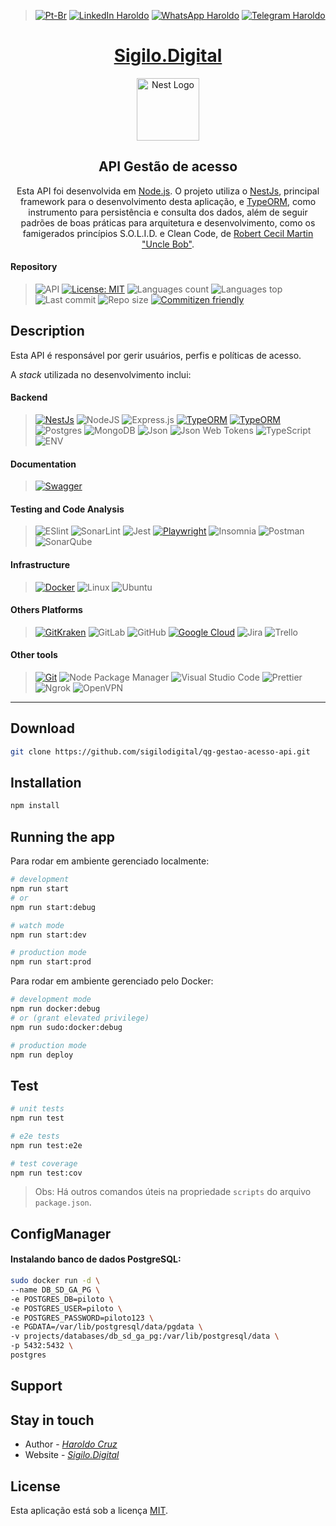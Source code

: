 
>[![Pt-Br](https://img.shields.io/badge/PT-BR-blue.svg?style=flat-square&color=D7BF1E&logoColor=fff&labelColor=25A366)](https://linkedin.com/in/haroldocruzdr)
[![LinkedIn Haroldo](https://img.shields.io/badge/Developed%20by%20:-Haroldo%20Cruz-blue.svg?style=flat-square&logo=Linkedin&color=0077B5&logoColor=fff)](https://linkedin.com/in/haroldocruzdr)
[![WhatsApp Haroldo](https://img.shields.io/badge/-+55%2063%20984%20589%20691-blue.svg?style=flat-square&logo=WhatsApp&color=25D366&logoColor=fff)](http://wa.me/5563984589691)
[![Telegram Haroldo](https://img.shields.io/badge/-+55%2063%20984%20589%20691-2CA5E0?style=flat-square&logo=telegram&logoColor=white)](http://t.me/haroldocruzdr)

<h1 align="center">
<a href="http://sigilo.digital" target="_blank">Sigilo.Digital</a>
</h1>

<p align="center">
  <img src="https://nestjs.com/img/logo-small.svg" width="100" alt="Nest Logo" />
</p>

[circleci-image]: https://img.shields.io/circleci/build/github/nestjs/nest/master?token=abc123def456
[circleci-url]: https://circleci.com/gh/nestjs/nest

<h2 align="center">API Gestão de acesso</h2>
<p align="center">
Esta API foi desenvolvida em <a href="http://nodejs.org" target="_blank">Node.js</a>. O projeto utiliza o <a href="https://github.com/nestjs/nest" target="_blank">NestJs</a>, principal framework para o desenvolvimento desta aplicação, e <a href="https://github.com/nestjs/nest" target="_blank">TypeORM</a>, como instrumento para persistência e consulta dos dados, além de seguir padrões de boas práticas para arquitetura e desenvolvimento, como os famigerados princípios S.O.L.I.D. e Clean Code, de <a href="http://cleancoder.com" target="_blank">Robert Cecil Martin "Uncle Bob"</a>.
</p>

<!-- ![GitHub license](https://img.shields.io/github/license/sigilodigital/qg-gestao-acesso-api?style=flat-square) -->

#### Repository
>&#32;
![API](https://img.shields.io/badge/-API-blue.svg?style=flat-square&color=333)
[![License: MIT](https://img.shields.io/badge/License-MIT-yellow.svg?style=flat-square)](https://opensource.org/licenses/MIT)
![Languages count](https://img.shields.io/github/languages/count/sigilodigital/qg-gestao-acesso-api?style=flat-square)
![Languages top](https://img.shields.io/github/languages/top/sigilodigital/qg-gestao-acesso-api?style=flat-square)
![Last commit](https://img.shields.io/github/last-commit/sigilodigital/qg-gestao-acesso-api?style=flat-square)
![Repo size](https://img.shields.io/github/repo-size/sigilodigital/qg-gestao-acesso-api?style=flat-square)
[![Commitizen friendly](https://img.shields.io/badge/commitizen-friendly-brightgreen.svg?style=flat-square)](http://commitizen.github.io/cz-cli/)

## Description

Esta API é responsável por gerir usuários, perfis e políticas de acesso.

A *stack* utilizada no desenvolvimento inclui:
<!--
![WEB](https://img.shields.io/badge/-WEB-blue.svg?style=flat-square&color=333)
![GitHub license](https://img.shields.io/github/license/haroldocruz/cee-sistema-web?style=flat-square)
![Git](https://img.shields.io/badge/git-%23F05033.svg?style=flat-square&logo=git&logoColor=white)
![Languages count](https://img.shields.io/github/languages/count/haroldocruz/cee-sistema-web?style=flat-square)
![Languages top](https://img.shields.io/github/languages/top/haroldocruz/cee-sistema-web?style=flat-square)
![Last commit](https://img.shields.io/github/last-commit/haroldocruz/cee-sistema-web?style=flat-square)
![Repo size](https://img.shields.io/github/repo-size/haroldocruz/cee-sistema-web?style=flat-square)
[![Commitizen friendly](https://img.shields.io/badge/commitizen-friendly-brightgreen.svg?style=flat-square)](http://commitizen.github.io/cz-cli/)
![HTML5](https://img.shields.io/badge/-HTML5-blue.svg?style=flat-square&logo=HTML5&color=E34F26&logoColor=fff)
![CSS3](https://img.shields.io/badge/-CSS3-blue.svg?style=flat-square&logo=CSS3&color=2195F1&logoColor=fff)
![JavaScript](https://img.shields.io/badge/-JavaScript-blue.svg?style=flat-square&logo=JavaScript&color=F7DF1E&logoColor=fff)
![Bootstrap](https://img.shields.io/badge/-Bootstrap-blue.svg?style=flat-square&logo=Bootstrap&color=563D7C&logoColor=fff)
![Json](https://img.shields.io/badge/-Json-blue.svg?style=flat-square&logo=Json&color=000&logoColor=fff)
![Angular](https://img.shields.io/badge/angular-%23DD0031.svg?style=flat-square&logo=angular&logoColor=white)
![Webpack](https://img.shields.io/badge/-Webpack-blue.svg?style=flat-square&logo=Webpack&color=8DD6F9&logoColor=fff)
![Babel](https://img.shields.io/badge/-Babel-blue.svg?style=flat-square&logo=Babel&color=F9DC3E&logoColor=fff)
![Nginx](https://img.shields.io/badge/nginx-%23009639.svg?style=flat-square&logo=nginx&logoColor=white)
-->

#### Backend
>&#32;
[![NestJs](https://img.shields.io/badge/-NestJs-ea2845?style=for-the-badge&logo=nestjs&logoColor=white)](https://nestjs.com/)
![NodeJS](https://img.shields.io/badge/-NodeJS-blue.svg?style=flat-square&logo=Node.JS&color=8CC03D&logoColor=fff)
![Express.js](https://img.shields.io/badge/express.js-%23404d59.svg?style=flat-square&logo=express&logoColor=%2361DAFB)
[![TypeORM](https://avatars.githubusercontent.com/u/20165699?s=28&v=4)](https://typeorm.io/)
[![TypeORM](https://img.shields.io/badge/-TypeORM-blue.svg?style=for-the-badge&color=E83524)](https://typeorm.io/)
![Postgres](https://img.shields.io/badge/postgres-%23316192.svg?style=flat-square&logo=postgresql&logoColor=white)
![MongoDB](https://img.shields.io/badge/-MongoDB-blue.svg?style=flat-square&logo=MongoDB&color=579335&logoColor=fff)
![Json](https://img.shields.io/badge/-Json-blue.svg?style=flat-square&logo=Json&color=000&logoColor=fff)
![Json Web Tokens](https://img.shields.io/badge/-JWT-blue.svg?style=flat-square&logo=Json%20Web%20Tokens&color=000&logoColor=fff)
![TypeScript](https://img.shields.io/badge/-TypeScript-blue.svg?style=flat-square&logo=TypeScript&color=007ACC&logoColor=fff)
![ENV](https://img.shields.io/badge/.ENV-ECD53F.svg?style=flat-square&logo=dotenv&logoColor=black)

#### Documentation
>&#32;
[![Swagger](https://img.shields.io/badge/-Swagger-%23Clojure?style=for-the-badge&logo=swagger&logoColor=white)](https://swagger.io)

#### Testing and Code Analysis
>&#32;
![ESlint](https://img.shields.io/badge/eslint-3A33D1?style=flat-square&logo=eslint&logoColor=white)
![SonarLint](https://img.shields.io/badge/SonarLint-CB2029?style=flat-square&logo=SONARLINT&logoColor=white)
>![Jest](https://img.shields.io/badge/-jest-%23C21325?style=flat-square&logo=jest&logoColor=white)
[![Playwright](https://img.shields.io/badge/Playwright-45ba4b?style=for-the-badge&logo=Playwright&logoColor=white)](https://playwright.dev)
![Insomnia](https://img.shields.io/badge/Insomnia-5849be?style=flat-square&logo=Insomnia&logoColor=white)
![Postman](https://img.shields.io/badge/Postman-FF6C37?style=flat-square&logo=Postman&logoColor=white)
![SonarQube](https://img.shields.io/badge/Sonarqube-5190cf?style=flat-square&logo=sonarqube&logoColor=white)

<!-- ![SonarQube](https://img.shields.io/badge/SonarQube-black?style=flat-square&logo=sonarqube&logoColor=4E9BCD) -->

#### Infrastructure
>&#32;
[![Docker](https://img.shields.io/badge/docker-%230db7ed.svg?style=for-the-badge&logo=docker&logoColor=white)](https://www.docker.com)
![Linux](https://img.shields.io/badge/Linux-FCC624?style=flat-square&logo=linux&logoColor=black)
![Ubuntu](https://img.shields.io/badge/Ubuntu-E95420?style=flat-square&logo=ubuntu&logoColor=white)

#### Others Platforms
>&#32;
[![GitKraken](https://img.shields.io/badge/GitKraken-179287?style=for-the-badge&logo=GitKraken&logoColor=white)](https://www.gitkraken.com)
![GitLab](https://img.shields.io/badge/gitlab-330F63.svg?style=flat-square&logo=gitlab&logoColor=white)
![GitHub](https://img.shields.io/badge/github-%23121011.svg?style=flat-square&logo=github&logoColor=white)
[![Google Cloud](https://img.shields.io/badge/GoogleCloud-%234285F4.svg?style=for-the-badge&logo=google-cloud&logoColor=white)](https://cloud.google.com)
![Jira](https://img.shields.io/badge/jira-%230A0FFF.svg?style=flat-square&logo=jira&logoColor=white)
![Trello](https://img.shields.io/badge/Trello-0052CC?style=flat-square&logo=trello&logoColor=white)

#### Other tools
>&#32;
[![Git](https://img.shields.io/badge/git-%23F05033.svg?style=for-the-badge&logo=git&logoColor=white)](https://git-scm.com)
![Node Package Manager](https://img.shields.io/badge/-NPM-blue.svg?style=flat-square&logo=NPM&color=CB3837&logoColor=fff)
![Visual Studio Code](https://img.shields.io/badge/Visual%20Studio%20Code-0078d7.svg?style=flat-square&logo=visual-studio-code&logoColor=white)
![Prettier](https://img.shields.io/badge/prettier-1A2C34?style=flat-square&logo=prettier&logoColor=F7BA3E)
![Ngrok](https://img.shields.io/badge/ngrok-140648?style=flat-square&logo=Ngrok&logoColor=white)
![OpenVPN](https://img.shields.io/badge/OpenVPN-EA7E20.svg?style=flat-square&logo=OpenVPN&logoColor=white)
---

## Download
```bash
git clone https://github.com/sigilodigital/qg-gestao-acesso-api.git
```

## Installation
```bash
npm install
```

## Running the app

Para rodar em ambiente gerenciado localmente:
```bash
# development
npm run start
# or
npm run start:debug

# watch mode
npm run start:dev

# production mode
npm run start:prod
```

Para rodar em ambiente gerenciado pelo Docker:
```bash
# development mode
npm run docker:debug
# or (grant elevated privilege)
npm run sudo:docker:debug

# production mode
npm run deploy
```

## Test

```bash
# unit tests
npm run test

# e2e tests
npm run test:e2e

# test coverage
npm run test:cov
```

> Obs: Há outros comandos úteis na propriedade `scripts` do arquivo `package.json`.

## ConfigManager

#### Instalando banco de dados PostgreSQL:
```sh
sudo docker run -d \
--name DB_SD_GA_PG \
-e POSTGRES_DB=piloto \
-e POSTGRES_USER=piloto \
-e POSTGRES_PASSWORD=piloto123 \
-e PGDATA=/var/lib/postgresql/data/pgdata \
-v projects/databases/db_sd_ga_pg:/var/lib/postgresql/data \
-p 5432:5432 \
postgres
```

## Support

## Stay in touch

- Author - *[Haroldo Cruz](https://linkedin.com/in/haroldocruzdr)*
- Website - *[Sigilo.Digital](http://sigilo.digital)*

## License

Esta aplicação está sob a licença [MIT](LICENSE).